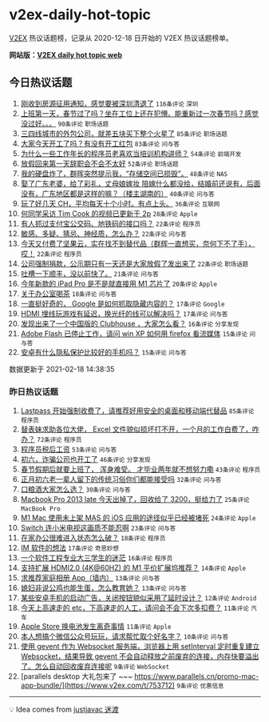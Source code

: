 # v2ex-daily-hot-topic

[V2EX](https://www.v2ex.com/) 热议话题榜，记录从 2020-12-18 日开始的 V2EX 热议话题榜单。

**网站版：[V2EX daily hot topic web](https://realleonardo.github.io/v2ex-daily-hot-topic-web/)**

## 今日热议话题

<!-- TODAY BEGIN -->

1. [刚收到房源征用通知，感觉要被深圳清退了](https://www.v2ex.com/t/753933) `116条评论` `深圳`
1. [上班第一天，春节过了吗？坐在工位上还在犯懵。能重新过一次春节吗？感觉没过好。。。](https://www.v2ex.com/t/753781) `90条评论` `职场话题`
1. [三四线城市的外包公司，就差五块买下整个火星了](https://www.v2ex.com/t/753842) `85条评论` `职场话题`
1. [大家今天开工了吗？有没有开工红包](https://www.v2ex.com/t/753796) `83条评论` `问与答`
1. [为什么一些工作年长的程序员老喜欢当培训机构讲师？](https://www.v2ex.com/t/753786) `54条评论` `前端开发`
1. [放假回来第一天辞职会不会不太好](https://www.v2ex.com/t/753907) `52条评论` `职场话题`
1. [我的硬盘炸了，群晖突然提示我，“存储空间已损毁”。](https://www.v2ex.com/t/753928) `48条评论` `NAS`
1. [娶了广东老婆，给了彩礼，丈母娘嫁妆 陪嫁什么都没给，结婚前还说有，后面没有，广东地区都是这样的嘛？（楼主湖南的）](https://www.v2ex.com/t/753987) `40条评论` `问与答`
1. [玩了好几天 CH，平均每天十个小时。有点上头。](https://www.v2ex.com/t/753788) `36条评论` `互联网`
1. [何同学采访 Tim Cook 的视频已更新于 2p](https://www.v2ex.com/t/754025) `28条评论` `Apple`
1. [有人抓过支付宝公交码、地铁码的接口吗？](https://www.v2ex.com/t/754024) `22条评论` `程序员`
1. [敏感、多疑、猜忌、神经质，怎么办？](https://www.v2ex.com/t/753912) `22条评论` `问与答`
1. [今天又付费了坚果云，实在找不到替代品（群辉一直想买，奈何下不了手），哎！](https://www.v2ex.com/t/753900) `22条评论` `程序员`
1. [公司强制捐款，公示期只有一天还是大家放假了发出来了](https://www.v2ex.com/t/753784) `22条评论` `职场话题`
1. [吐槽一下顺丰，没以前快了。](https://www.v2ex.com/t/753875) `21条评论` `问与答`
1. [今年新款的 iPad Pro 是不是就直接用 M1 芯片了](https://www.v2ex.com/t/753794) `20条评论` `Apple`
1. [关于办公室喝茶](https://www.v2ex.com/t/753826) `18条评论` `问与答`
1. [一直挺好奇的， Google 是如何抓取隐藏内容的？](https://www.v2ex.com/t/753855) `17条评论` `Google`
1. [HDMI 埋线玩游戏有延迟，换光纤的线可以解决吗？](https://www.v2ex.com/t/753777) `17条评论` `问与答`
1. [发现出来了一个中国版的 Clubhouse ，大家怎么看？](https://www.v2ex.com/t/753802) `16条评论` `分享发现`
1. [Adobe Flash 已停止工作，请问 win XP 如何用 firefox 看流媒体](https://www.v2ex.com/t/753994) `15条评论` `问与答`
1. [安卓有什么隐私保护比较好的手机吗？](https://www.v2ex.com/t/753958) `15条评论` `问与答`

数据更新于 2021-02-18 14:38:35

<!-- TODAY END -->

### 昨日热议话题

<!-- YESTERDAY BEGIN -->

1. [Lastpass 开始强制收费了，请推荐好用安全的桌面和移动端代替品](https://www.v2ex.com/t/753651) `85条评论` `程序员`
1. [替表妹求助各位大佬， Excel 文件貌似损坏打不开，一个月的工作白费了，咋办？](https://www.v2ex.com/t/753658) `72条评论` `程序员`
1. [程序员税后工资](https://www.v2ex.com/t/753635) `53条评论` `问与答`
1. [初六，诈骗公司也开工了](https://www.v2ex.com/t/753693) `46条评论` `分享发现`
1. [春节假期后就要上班了， 浑身难受。 才毕业两年就不想努力嘞](https://www.v2ex.com/t/753706) `43条评论` `程序员`
1. [正月初六老一辈人留下的传统习俗你们都能接受吗](https://www.v2ex.com/t/753740) `32条评论` `问与答`
1. [口粮酒大家怎么选？](https://www.v2ex.com/t/753723) `30条评论` `问与答`
1. [Macbook Pro 2013 late 今天出掉了，回收给了 3200，挺给力了](https://www.v2ex.com/t/753716) `25条评论` `MacBook Pro`
1. [M1 Mac 使用未上架 MAS 的 iOS 应用的途径似乎已经被堵死](https://www.v2ex.com/t/753655) `24条评论` `Apple`
1. [Switch 连小米电视这画质不能忍啊](https://www.v2ex.com/t/753700) `23条评论` `问与答`
1. [在家办公很难进入状态怎么破？](https://www.v2ex.com/t/753719) `18条评论` `程序员`
1. [IM 软件的想法](https://www.v2ex.com/t/753682) `17条评论` `奇思妙想`
1. [一个软件工程专业大三学生的迷茫](https://www.v2ex.com/t/753732) `16条评论` `程序员`
1. [支持扩展 HDMI2.0 (4K@60HZ) 的 M1 平价扩展坞推荐？](https://www.v2ex.com/t/753725) `14条评论` `Apple`
1. [求推荐家庭相册 App（墙内）](https://www.v2ex.com/t/753736) `13条评论` `问与答`
1. [媳妇非说公鸡也能生蛋，怎么教育她？](https://www.v2ex.com/t/753644) `13条评论` `问与答`
1. [某些安卓手机的启动广告，关闭按钮貌似采用了延时设计？](https://www.v2ex.com/t/753680) `12条评论` `Android`
1. [今天上高速走的 etc，下高速走的人工，请问会不会下次多扣费？](https://www.v2ex.com/t/753695) `11条评论` `汽车`
1. [Apple Store 换电池发生离奇事情](https://www.v2ex.com/t/753694) `11条评论` `Apple`
1. [本人想搞个微信公众号玩玩，请求帮忙取个好名字？](https://www.v2ex.com/t/753742) `10条评论` `问与答`
1. [使用 gevent 作为 Websocket 服务端，浏览器上用 setInterval 定时重复建立 Websocket，结果导致 gevent 不会自动释放之前废弃的连接，内存快要溢出了。怎么自动回收废弃连接呢](https://www.v2ex.com/t/753756) `9条评论` `WebSocket`
1. [parallels desktop 大礼包来了 ~~~ https://www.parallels.cn/promo-mac-app-bundle/](https://www.v2ex.com/t/753712) `9条评论` `优惠信息`

<!-- YESTERDAY END -->

---

💡 Idea comes from [justjavac 迷渡](https://github.com/justjavac/)

